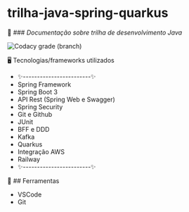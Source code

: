 # trilha-java-spring-quarkus
📄 ### _Documentação sobre trilha de desenvolvimento Java_

![Codacy grade (branch)](https://img.shields.io/codacy/grade/:projectId/:branch)

🖥️ Tecnologias/frameworks utilizados

- ✨------------------------✨
- Spring Framework
- Spring Boot 3
- API Rest (Spring Web e Swagger)
- Spring Security
- Git e Github
- JUnit
- BFF e DDD
- Kafka
- Quarkus
- Integração AWS
- Railway
- ✨------------------------✨

💽 ## Ferramentas

- VSCode
- Git

